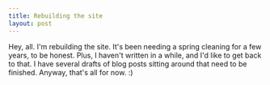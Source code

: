 ```yaml
---
title: Rebuilding the site
layout: post
---
```


Hey, all. I'm rebuilding the site. It's been needing a spring cleaning for a few years, to be honest. Plus, I haven't written in a while, and I'd like to get back to that. I have several drafts of blog posts sitting around that need to be finished. Anyway, that's all for now. :)
